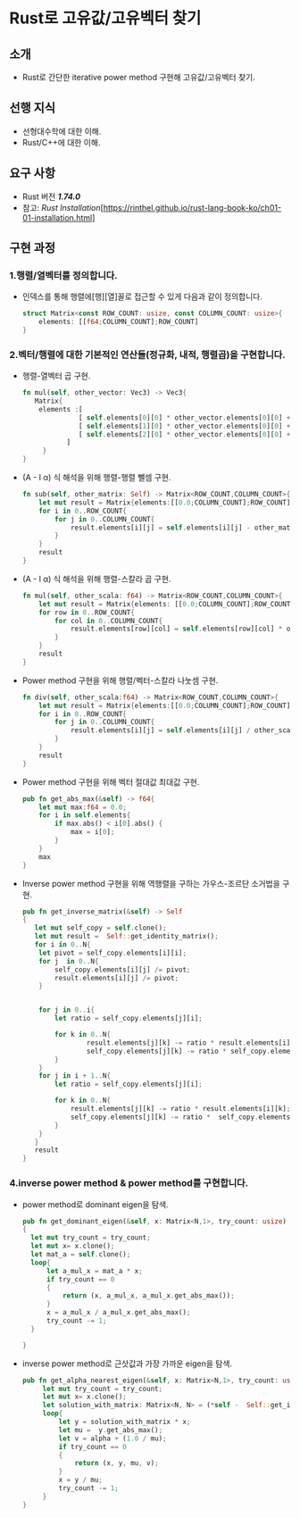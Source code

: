 # Rust로 고유값/고유벡터 찾기

  ## 소개
  
   - Rust로 간단한 iterative power method 구현해 고유값/고유벡터 찾기.
     
  ## 선행 지식

   - 선형대수학에 대한 이해.
   - Rust/C++에 대한 이해.
     
  ## 요구 사항
   
   - Rust 버전 ***1.74.0***
   - 참고: *Rust Installation*[https://rinthel.github.io/rust-lang-book-ko/ch01-01-installation.html]

  ## 구현 과정
  
  ### 1.행렬/열벡터를 정의합니다.

  - 인덱스를 통해 행렬에[행][열]꼴로 접근할 수 있게 다음과 같이 정의합니다.
    ```Rust
    struct Matrix<const ROW_COUNT: usize, const COLUMN_COUNT: usize>{
        elements: [[f64;COLUMN_COUNT];ROW_COUNT]
    }
    ```
    
  ### 2.벡터/행렬에 대한 기본적인 연산들(정규화, 내적, 행렬곱)을 구현합니다.

  - 행렬-열벡터 곱 구현.
    ```Rust
    fn mul(self, other_vector: Vec3) -> Vec3{
       Matrix{
        elements :[
                  [ self.elements[0][0] * other_vector.elements[0][0] + self.elements[0][1] * other_vector.elements[1][0] + self.elements[0][2] * other_vector.elements[2][0] ],
                  [ self.elements[1][0] * other_vector.elements[0][0] + self.elements[1][1] * other_vector.elements[1][0] + self.elements[1][2] * other_vector.elements[2][0] ],
                  [ self.elements[2][0] * other_vector.elements[0][0] + self.elements[2][1] * other_vector.elements[1][0] + self.elements[2][2] * other_vector.elements[2][0] ]
               ]
         }
    }
    ```
  - (A - I α) 식 해석을 위해 행렬-행렬 뺄셈 구현.
    ```Rust
    fn sub(self, other_matrix: Self) -> Matrix<ROW_COUNT,COLUMN_COUNT>{
        let mut result = Matrix{elements:[[0.0;COLUMN_COUNT];ROW_COUNT]};
        for i in 0..ROW_COUNT{
            for j in 0..COLUMN_COUNT{
                result.elements[i][j] = self.elements[i][j] - other_matrix.elements[i][j];
            }
        }
        result
    }
    ```
  - (A - I α) 식 해석을 위해 행렬-스칼라 곱 구현.
    ```Rust
    fn mul(self, other_scala: f64) -> Matrix<ROW_COUNT,COLUMN_COUNT>{
        let mut result = Matrix{elements: [[0.0;COLUMN_COUNT];ROW_COUNT]};
        for row in 0..ROW_COUNT{
            for col in 0..COLUMN_COUNT{
                result.elements[row][col] = self.elements[row][col] * other_scala;
            }
        }
        result
    }
    ```
  - Power method 구현을 위해 행렬/벡터-스칼라 나눗셈 구현.
    ```Rust
    fn div(self, other_scala:f64) -> Matrix<ROW_COUNT,COLUMN_COUNT>{
        let mut result = Matrix{elements:[[0.0;COLUMN_COUNT];ROW_COUNT]};
        for i in 0..ROW_COUNT{
            for j in 0..COLUMN_COUNT{
                result.elements[i][j] = self.elements[i][j] / other_scala;
            }
        }
        result
    }
    ```
  - Power method 구현을 위해 벡터 절대값 최대값 구현.
    ```Rust
    pub fn get_abs_max(&self) -> f64{
        let mut max:f64 = 0.0;
        for i in self.elements{
            if max.abs() < i[0].abs() {
                max = i[0];
            }
        }
        max
    }
    ```

  - Inverse power method 구현을 위해 역행렬을 구하는 가우스-조르단 소거법을 구현.
    ```Rust
    pub fn get_inverse_matrix(&self) -> Self
    {
       let mut self_copy = self.clone(); 
       let mut result =  Self::get_identity_matrix();
       for i in 0..N{
        let pivot = self_copy.elements[i][i];
        for j  in 0..N{
            self_copy.elements[i][j] /= pivot;
            result.elements[i][j] /= pivot;
        }


        for j in 0..i{   
            let ratio = self_copy.elements[j][i];

            for k in 0..N{   
                    result.elements[j][k] -= ratio * result.elements[i][k];
                    self_copy.elements[j][k] -= ratio * self_copy.elements[i][k];
            }
        }
        for j in i + 1..N{
            let ratio = self_copy.elements[j][i];

            for k in 0..N{
                result.elements[j][k] -= ratio * result.elements[i][k];
                self_copy.elements[j][k] -= ratio *  self_copy.elements[i][k];
            }
        }
       }
       result
    }
    ```

  ### 4.inverse power method & power method를 구현합니다.

  - power method로 dominant eigen을 탐색.
      ```Rust
      pub fn get_dominant_eigen(&self, x: Matrix<N,1>, try_count: usize) -> (Matrix<N,1>, Matrix<N,1>, f64)
      {
        let mut try_count = try_count;
        let mut x= x.clone();
        let mat_a = self.clone(); 
        loop{
            let a_mul_x = mat_a * x;
            if try_count == 0 
            {
                return (x, a_mul_x, a_mul_x.get_abs_max());
            }
            x = a_mul_x / a_mul_x.get_abs_max();
            try_count -= 1;
        }

      }
      ```
 - inverse power method로 근삿값과 가장 가까운 eigen을 탐색.
   ```Rust
   pub fn get_alpha_nearest_eigen(&self, x: Matrix<N,1>, try_count: usize, alpha:f64)-> (Matrix<N,1>, Matrix<N,1>, f64, f64){
        let mut try_count = try_count;
        let mut x= x.clone();
        let solution_with_matrix: Matrix<N, N> = (*self -  Self::get_identity_matrix() * alpha).get_inverse_matrix(); 
        loop{
            let y = solution_with_matrix * x;
            let mu =  y.get_abs_max();
            let v = alpha + (1.0 / mu);
            if try_count == 0 
            {
                return (x, y, mu, v);
            }
            x = y / mu;
            try_count -= 1;
        }
   }
   ```
